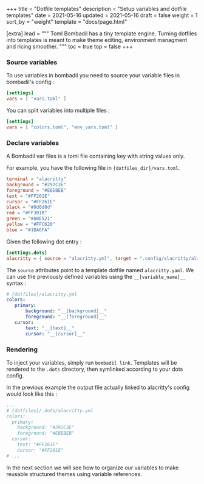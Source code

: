 +++
title = "Dotfile templates"
description = "Setup variables and dotfile templates"
date = 2021-05-16
updated = 2021-05-16
draft = false
weight = 1
sort_by = "weight"
template = "docs/page.html"

[extra]
lead = """
Toml Bombadil has a tiny template engine. Turning dotfiles into templates is meant to make theme editing, environment managment
and ricing smoother. 
"""
toc = true
top = false
+++

### Source variables

To use variables in bombadil you need to source your variable files in bombadil's config :

```toml
[settings]
vars = [ "vars.toml" ]
```

You can split variables into multiple files : 

```toml
[settings]
vars = [ "colors.toml", "env_vars.toml" ]
```

### Declare variables

A Bombadil var files is a toml file containing key with string values only.

For example, you have the following file in `{dotfiles_dir}/vars.toml`.

```toml
terminal = "alacritty"
background = "#292C3E"
foreground = "#EBEBEB"
text = "#FF261E"
cursor = "#FF261E"
black = "#0d0d0d"
red = "#FF301B"
green = "#A0E521"
yellow = "#FFC620"
blue = "#1BA6FA"
```

Given the following dot entry : 
```toml
[settings.dots]
alacritty = { source = "alacritty.yml", target = ".config/alacritty/alacritty.yml" }
```

The `source` attributes point to a template dotfile named `alacritty.yaml`. We can use the previously defined variables
using the `__[variable_name]__` syntax :

```yaml
# {dotfiles}/alacritty.yml
colors:
   primary:
       background: "__[background]__"
       foreground: "__[foreground]__"
   cursor:
       text: "__[text]__"
       cursor: "__[cursor]__"
```

### Rendering

To inject your variables, simply run `bombadil link`. Templates will be rendered to the `.dots` directory, then symlinked
according to your dots config.


In the previous example the output file actually linked to alacritty's config would look like this :

```yaml
...
# {dotfiles}/.dots/alacritty.yml
colors:
  primary:
    background: "#292C3E"
    foreground: "#EBEBEB"
  cursor:
    text: "#FF261E"
    cursor: "#FF261E"
# ...
```

In the next section we will see how to organize our variables to make reusable structured themes using variable references. 
